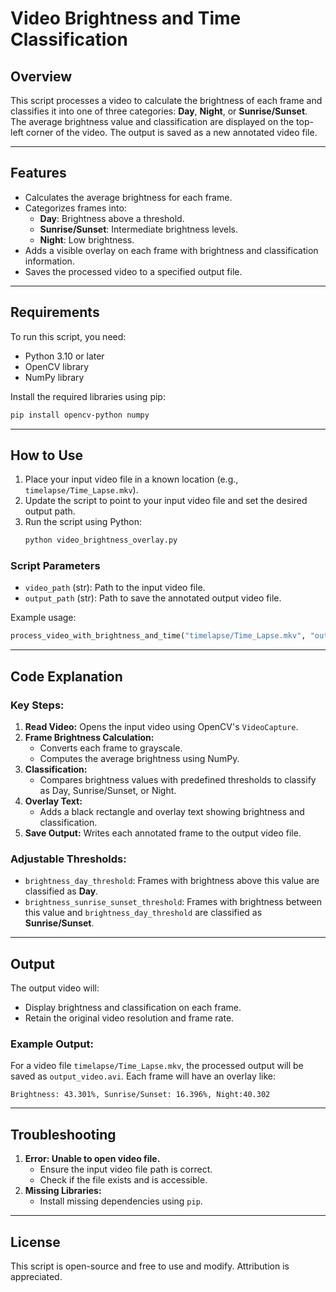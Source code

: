 # Video Brightness and Time Classification

## Overview
This script processes a video to calculate the brightness of each frame and classifies it into one of three categories: **Day**, **Night**, or **Sunrise/Sunset**. The average brightness value and classification are displayed on the top-left corner of the video. The output is saved as a new annotated video file.

---

## Features
- Calculates the average brightness for each frame.
- Categorizes frames into:
  - **Day**: Brightness above a threshold.
  - **Sunrise/Sunset**: Intermediate brightness levels.
  - **Night**: Low brightness.
- Adds a visible overlay on each frame with brightness and classification information.
- Saves the processed video to a specified output file.

---

## Requirements
To run this script, you need:
- Python 3.10 or later
- OpenCV library
- NumPy library

Install the required libraries using pip:
```bash
pip install opencv-python numpy
```

---

## How to Use
1. Place your input video file in a known location (e.g., `timelapse/Time_Lapse.mkv`).
2. Update the script to point to your input video file and set the desired output path.
3. Run the script using Python:
   ```bash
   python video_brightness_overlay.py
   ```

### Script Parameters
- `video_path` (str): Path to the input video file.
- `output_path` (str): Path to save the annotated output video file.

Example usage:
```python
process_video_with_brightness_and_time("timelapse/Time_Lapse.mkv", "output_video.avi")
```

---

## Code Explanation
### Key Steps:
1. **Read Video:** Opens the input video using OpenCV's `VideoCapture`.
2. **Frame Brightness Calculation:**
   - Converts each frame to grayscale.
   - Computes the average brightness using NumPy.
3. **Classification:**
   - Compares brightness values with predefined thresholds to classify as Day, Sunrise/Sunset, or Night.
4. **Overlay Text:**
   - Adds a black rectangle and overlay text showing brightness and classification.
5. **Save Output:** Writes each annotated frame to the output video file.

### Adjustable Thresholds:
- `brightness_day_threshold`: Frames with brightness above this value are classified as **Day**.
- `brightness_sunrise_sunset_threshold`: Frames with brightness between this value and `brightness_day_threshold` are classified as **Sunrise/Sunset**.

---

## Output
The output video will:
- Display brightness and classification on each frame.
- Retain the original video resolution and frame rate.

### Example Output:
For a video file `timelapse/Time_Lapse.mkv`, the processed output will be saved as `output_video.avi`. Each frame will have an overlay like:
```
Brightness: 43.301%, Sunrise/Sunset: 16.396%, Night:40.302
```

---

## Troubleshooting
1. **Error: Unable to open video file.**
   - Ensure the input video file path is correct.
   - Check if the file exists and is accessible.
2. **Missing Libraries:**
   - Install missing dependencies using `pip`.

---

## License
This script is open-source and free to use and modify. Attribution is appreciated.

